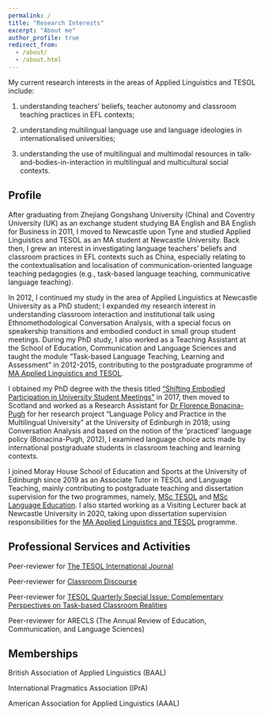 ```yaml
---
permalink: /
title: "Research Interests"
excerpt: "About me"
author_profile: true
redirect_from: 
  - /about/
  - /about.html
---
```


My current research interests in the areas of Applied Linguistics and TESOL include: 

1) understanding teachers’ beliefs, teacher autonomy and classroom teaching practices in EFL contexts; 

2) understanding multilingual language use and language ideologies in internationalised universities; 

3) understanding the use of multilingual and multimodal resources in talk-and-bodies-in-interaction in multilingual and multicultural social contexts.

Profile
------

After graduating from Zhejiang Gongshang University (China) and Coventry University (UK) as an exchange student studying BA English and BA English for Business in 2011, I moved to Newcastle upon Tyne and studied Applied Linguistics and TESOL as an MA student at Newcastle University. Back then, I grew an interest in investigating language teachers’ beliefs and classroom practices in EFL contexts such as China, especially relating to the contextualisation and localisation of communication-oriented language teaching pedagogies (e.g., task-based language teaching, communicative language teaching).

In 2012, I continued my study in the area of Applied Linguistics at Newcastle University as a PhD student; I expanded my research interest in understanding classroom interaction and institutional talk using Ethnomethodological Conversation Analysis, with a special focus on speakership transitions and embodied conduct in small group student meetings. During my PhD study, I also worked as a Teaching Assistant at the School of Education, Communication and Language Sciences and taught the module “Task-based Language Teaching, Learning and Assessment” in 2012-2015, contributing to the postgraduate programme of [MA Applied Linguistics and TESOL](https://www.ncl.ac.uk/postgraduate/courses/degrees/applied-linguistics-tesol-ma/#profile).

I obtained my PhD degree with the thesis titled [“Shifting Embodied Participation in University Student Meetings”](https://theses.ncl.ac.uk/jspui/handle/10443/3864) in 2017, then moved to Scotland and worked as a Research Assistant for [Dr Florence Bonacina-Pugh](https://www.ed.ac.uk/profile/florence-bonacina-pugh) for her research project “Language Policy and Practice in the Multilingual University” at the University of Edinburgh in 2018; using Conversation Analysis and based on the notion of the ‘practiced’ language policy (Bonacina-Pugh, 2012), I examined language choice acts made by international postgraduate students in classroom teaching and learning contexts.

I joined Moray House School of Education and Sports at the University of Edinburgh since 2019 as an Associate Tutor in TESOL and Language Teaching, mainly contributing to postgraduate teaching and dissertation supervision for the two programmes, namely, [MSc TESOL](https://www.ed.ac.uk/education/graduate-school/taught-degrees/tesol) and [MSc Language Education](https://www.ed.ac.uk/education/graduate-school/taught-degrees/language-education). I also started working as a Visiting Lecturer back at Newcastle University in 2020, taking upon dissertation supervision responsibilities for the [MA Applied Linguistics and TESOL](https://www.ncl.ac.uk/postgraduate/courses/degrees/applied-linguistics-tesol-ma/#profile) programme.

Professional Services and Activities
------
Peer-reviewer for [The TESOL International Journal](https://www.tesol-international-journal.com/)

Peer-reviewer for [Classroom Discourse](https://www.tandfonline.com/toc/rcdi20/current)

Peer-reviewer for [TESOL Quarterly Special Issue: Complementary Perspectives on Task-based Classroom Realities](https://onlinelibrary.wiley.com/toc/15457249/51/3)

Peer-reviewer for ARECLS (The Annual Review of Education, Communication, and Language Sciences)



Memberships
------
British Association of Applied Linguistics (BAAL)

International Pragmatics Association (IPrA)

American Association for Applied Linguistics (AAAL)



